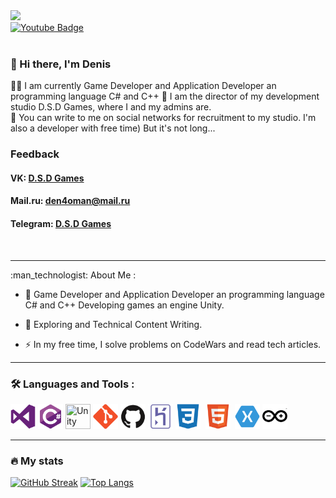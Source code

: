 <div align="left">
    <div id="header">
  <img src="https://media.giphy.com/media/M9gbBd9nbDrOTu1Mqx/giphy.gif" width="160"/>
</div>
<div id="badges">
  <a href="https://youtube.com/channel/UCADSk9ToY8zGm9u3lROR1xg">
    <img src="https://img.shields.io/badge/YouTube-red?style=for-the-badge&logo=youtube&logoColor=white" alt="Youtube Badge" width="160"/>
  </a>
</div>
 <div>
  <img src="https://komarev.com/ghpvc/?username=DSD-Games&style=flat-square&color=blue" alt="" width="160"/>
 </div>
</div>
    </div>
    
 ### :wave: Hi there, I'm Denis
:man_technologist: I am currently Game Developer and Application Developer an programming language C# and C++ 
:brain: I am the director of my development studio D.S.D Games, where I and my admins are.  
:handshake: You can write to me on social networks for recruitment to my studio.  I'm also a developer with free time) But it's not long...

### Feedback
#### VK: [D.S.D Games](https://vk.com/dsdgames)
#### Mail.ru: den4oman@mail.ru 
#### Telegram: [D.S.D Games](https://t.me/dsdgames)

<div id="view-panel" bakground-color="red" align="center">
 <img  src="https://sarev.com/ghpvc/?username=your-github-username&style=flat-square&color=blue" alt=""/>
</div>

---

<div align="left">
:man_technologist: About Me :
</div>

- :telescope: Game Developer and Application Developer an programming language C# and C++
 Developing games an engine Unity.

- :seedling: Exploring and Technical Content Writing.

- :zap: In my free time, I solve problems on CodeWars and read tech articles.

---

### :hammer_and_wrench: Languages and Tools :
<div>
  <img src="https://github.com/devicons/devicon/blob/master/icons/visualstudio/visualstudio-plain.svg" title="Visual Studio" **alt="Visual Studio" width="40" height="40"/>
  <img src="https://github.com/devicons/devicon/blob/master/icons/csharp/csharp-original.svg" title="C#" **alt="C#" width="40" height="40"/>
  <img src="https://github.com/devicons/devicon/blob/master/icons/unity/unity-original.svg" title="Unity" **alt="Unity" width="40" height="40"/>
      <img src="https://github.com/devicons/devicon/blob/master/icons/git/git-original.svg" title="Git" **alt="Git" width="40" height="40"/>
  <img src="https://github.com/devicons/devicon/blob/master/icons/github/github-original.svg" title="GitHub" **alt="GitHub" width="40" height="40"/>
      <img src="https://github.com/devicons/devicon/blob/master/icons/heroku/heroku-original.svg" title="Heroku" **alt="Heroku" width="40" height="40"/>
       <img src="https://github.com/devicons/devicon/blob/master/icons/css3/css3-plain.svg"  title="CSS3" alt="CSS" width="40" height="40"/>&nbsp;
  <img src="https://github.com/devicons/devicon/blob/master/icons/html5/html5-original.svg" title="HTML5" alt="HTML" width="40" height="40"/>&nbsp;
  <img src="https://github.com/devicons/devicon/blob/master/icons/xamarin/xamarin-original.svg" title="Xamarin" **alt="Xamarin" width="40" height="40"/>
  <img src="https://github.com/devicons/devicon/blob/master/icons/arduino/arduino-plain.svg" title="Arduino" **alt="Arduino" width="40" height="40"/>
</div>

---

### :fire: My stats

[![GitHub Streak](http://github-readme-streak-stats.herokuapp.com?user=DSD-Games&hide_border=)](https://git.io/streak-stats)
[![Top Langs](https://github-readme-stats.vercel.app/api/top-langs/?username=DSD-Games&layout=compact&theme=flag-india)](https://github.com/anuraghazra/github-readme-stats)
